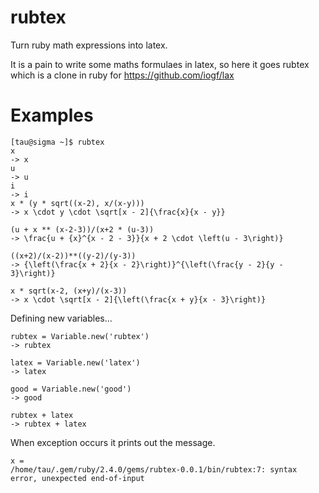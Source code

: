 # rubtex

Turn ruby math expressions into latex.

It is a pain to write some maths formulaes in latex, so here it goes rubtex which is a clone in ruby
for https://github.com/iogf/lax

# Examples

~~~
[tau@sigma ~]$ rubtex
x
-> x
u
-> u
i
-> i
x * (y * sqrt((x-2), x/(x-y)))
-> x \cdot y \cdot \sqrt[x - 2]{\frac{x}{x - y}}

(u + x ** (x-2-3))/(x+2 * (u-3))
-> \frac{u + {x}^{x - 2 - 3}}{x + 2 \cdot \left(u - 3\right)}

((x+2)/(x-2))**((y-2)/(y-3))
-> {\left(\frac{x + 2}{x - 2}\right)}^{\left(\frac{y - 2}{y - 3}\right)}

x * sqrt(x-2, (x+y)/(x-3))
-> x \cdot \sqrt[x - 2]{\left(\frac{x + y}{x - 3}\right)}

~~~

Defining new variables...

~~~
rubtex = Variable.new('rubtex')
-> rubtex

latex = Variable.new('latex')
-> latex

good = Variable.new('good')
-> good

rubtex + latex
-> rubtex + latex
~~~

When exception occurs it prints out the message.

~~~
x =
/home/tau/.gem/ruby/2.4.0/gems/rubtex-0.0.1/bin/rubtex:7: syntax error, unexpected end-of-input
~~~
